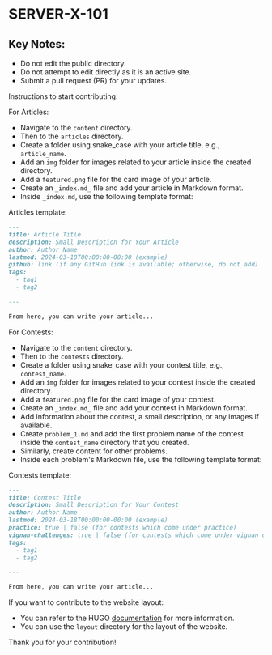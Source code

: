 # SERVER-X-101

## Key Notes:

- Do not edit the public directory.
- Do not attempt to edit directly as it is an active site.
- Submit a pull request (PR) for your updates.

Instructions to start contributing:

For Articles:

- Navigate to the `content` directory.
- Then to the `articles` directory.
- Create a folder using snake_case with your article title, e.g., `article_name`.
- Add an `img` folder for images related to your article inside the created directory.
- Add a `featured.png` file for the card image of your article.
- Create an `_index.md_` file and add your article in Markdown format.
- Inside `_index.md`, use the following template format:

Articles template:

```md
---
title: Article Title
description: Small Description for Your Article
author: Author Name
lastmod: 2024-03-18T00:00:00-00:00 (example)
github: link (if any GitHub link is available; otherwise, do not add)
tags:
  - tag1
  - tag2

---

From here, you can write your article...
```

For Contests:

- Navigate to the `content` directory.
- Then to the `contests` directory.
- Create a folder using snake_case with your contest title, e.g., `contest_name`.
- Add an `img` folder for images related to your contest inside the created directory.
- Add a `featured.png` file for the card image of your contest.
- Create an `_index.md_` file and add your contest in Markdown format.
- Add information about the contest, a small description, or any images if available.
- Create `problem_1.md` and add the first problem name of the contest inside the `contest_name` directory that you created.
- Similarly, create content for other problems.
- Inside each problem's Markdown file, use the following template format:

Contests template:

```md
---
title: Contest Title
description: Small Description for Your Contest
author: Author Name
lastmod: 2024-03-18T00:00:00-00:00 (example)
practice: true | false (for contests which come under practice)
vignan-challenges: true | false (for contests which come under vignan challenges)
tags:
  - tag1
  - tag2

---

From here, you can write your article...
```

If you want to contribute to the website layout:

- You can refer to the HUGO [documentation](https://gohugo.io/documentation/) for more information.
- You can use the `layout` directory for the layout of the website.

Thank you for your contribution!

